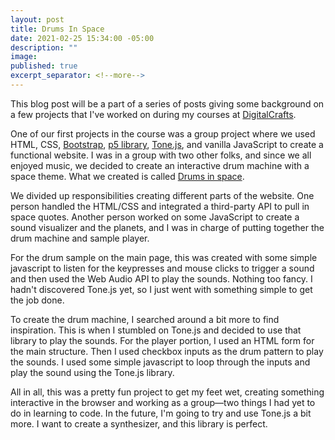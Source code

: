 ```yaml
---
layout: post
title: Drums In Space
date: 2021-02-25 15:34:00 -05:00
description: ""
image: 
published: true
excerpt_separator: <!--more-->
---
```


This blog post will be a part of a series of posts giving some background on a few projects that I've worked on during my courses at [DigitalCrafts](https://www.digitalcrafts.com/).<!--more-->

One of our first projects in the course was a group project where we used HTML, CSS, [Bootstrap](https://getbootstrap.com/), [p5 library](https://p5js.org/libraries/), [Tone.js](https://tonejs.github.io/), and vanilla JavaScript to create a functional website. I was in a group with two other folks, and since we all enjoyed music, we decided to create an interactive drum machine with a space theme. What we created is called [Drums in space](https://github.com/jnutterdev/drums-in-space). 

We divided up responsibilities creating different parts of the website. One person handled the HTML/CSS and integrated a third-party API to pull in space quotes. Another person worked on some JavaScript to create a sound visualizer and the planets, and I was in charge of putting together the drum machine and sample player. 

For the drum sample on the main page, this was created with some simple javascript to listen for the keypresses and mouse clicks to trigger a sound and then used the Web Audio API to play the sounds. Nothing too fancy. I hadn't discovered Tone.js yet, so I just went with something simple to get the job done. 

To create the drum machine, I searched around a bit more to find inspiration. This is when I stumbled on Tone.js and decided to use that library to play the sounds. For the player portion, I used an HTML form for the main structure. Then I used checkbox inputs as the drum pattern to play the sounds. I used some simple javascript to loop through the inputs and play the sound using the Tone.js library.

All in all, this was a pretty fun project to get my feet wet, creating something interactive in the browser and working as a group—two things I had yet to do in learning to code. In the future, I'm going to try and use Tone.js a bit more. I want to create a synthesizer, and this library is perfect. 